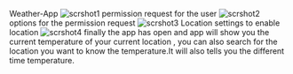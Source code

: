 Weather-App
![scrshot1](https://user-images.githubusercontent.com/98972081/153363101-fcfdae86-6ab1-4160-9b9d-8863bec0a643.jpg)
permission request for the user
![scrshot2](https://user-images.githubusercontent.com/98972081/153363196-c6b86583-e9e0-4725-89d1-36c54434464f.jpg)
options for the permission request
![scrshot3](https://user-images.githubusercontent.com/98972081/153363361-3a123d0b-e3d1-476c-972d-14ae2606a508.jpg)
Location settings to enable location
![scrshot4](https://user-images.githubusercontent.com/98972081/153363458-c0119417-0d95-47e5-8920-e16f68f74b55.jpg)
finally the app has open and app will show you the current temperature of your current location , you can also search for the location you want to know the temperature.It will also tells you the different time temperature.


